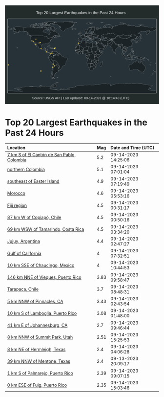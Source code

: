 ![Map](./map.png)

# Top 20 Largest Earthquakes in the Past 24 Hours

| Location | Mag | Date and Time (UTC) |
|:---|:---|:---|
| [7 km S of El Cantón de San Pablo, Colombia](https://earthquake.usgs.gov/earthquakes/eventpage/us7000kvqy) | 5.2 | 09-14-2023 14:25:06 |
| [northern Colombia](https://earthquake.usgs.gov/earthquakes/eventpage/us7000kvnq) | 5.1 | 09-14-2023 07:01:04 |
| [southeast of Easter Island](https://earthquake.usgs.gov/earthquakes/eventpage/us7000kvnr) | 4.9 | 09-14-2023 07:19:49 |
| [Morocco](https://earthquake.usgs.gov/earthquakes/eventpage/us7000kvnm) | 4.6 | 09-14-2023 05:53:16 |
| [Fiji region](https://earthquake.usgs.gov/earthquakes/eventpage/us7000kvmm) | 4.5 | 09-14-2023 00:31:17 |
| [87 km W of Copiapó, Chile](https://earthquake.usgs.gov/earthquakes/eventpage/us7000kvmq) | 4.5 | 09-14-2023 00:50:16 |
| [69 km WSW of Tamarindo, Costa Rica](https://earthquake.usgs.gov/earthquakes/eventpage/us7000kvnd) | 4.5 | 09-14-2023 03:34:20 |
| [Jujuy, Argentina](https://earthquake.usgs.gov/earthquakes/eventpage/us7000kvn7) | 4.4 | 09-14-2023 02:47:27 |
| [Gulf of California](https://earthquake.usgs.gov/earthquakes/eventpage/us7000kvns) | 4 | 09-14-2023 07:32:51 |
| [10 km SSE of Chaucingo, Mexico](https://earthquake.usgs.gov/earthquakes/eventpage/us7000kvp7) | 4 | 09-14-2023 10:44:53 |
| [146 km NNE of Vieques, Puerto Rico](https://earthquake.usgs.gov/earthquakes/eventpage/pr2023257000) | 3.83 | 09-14-2023 09:58:47 |
| [Tarapaca, Chile](https://earthquake.usgs.gov/earthquakes/eventpage/us7000kvps) | 3.7 | 09-14-2023 08:48:31 |
| [5 km NNW of Pinnacles, CA](https://earthquake.usgs.gov/earthquakes/eventpage/nc73936566) | 3.43 | 09-14-2023 02:43:54 |
| [10 km S of Lamboglia, Puerto Rico](https://earthquake.usgs.gov/earthquakes/eventpage/pr71424678) | 3.08 | 09-14-2023 01:48:00 |
| [41 km E of Johannesburg, CA](https://earthquake.usgs.gov/earthquakes/eventpage/ci39664754) | 2.7 | 09-14-2023 09:46:44 |
| [8 km NNW of Summit Park, Utah](https://earthquake.usgs.gov/earthquakes/eventpage/uu60550122) | 2.51 | 09-14-2023 15:25:53 |
| [8 km NE of Hermleigh, Texas](https://earthquake.usgs.gov/earthquakes/eventpage/tx2023saaw) | 2.4 | 09-14-2023 04:06:28 |
| [39 km NNW of Mentone, Texas](https://earthquake.usgs.gov/earthquakes/eventpage/tx2023rzle) | 2.4 | 09-13-2023 20:09:17 |
| [1 km S of Palmarejo, Puerto Rico](https://earthquake.usgs.gov/earthquakes/eventpage/pr71424693) | 2.39 | 09-14-2023 09:07:15 |
| [0 km ESE of Fuig, Puerto Rico](https://earthquake.usgs.gov/earthquakes/eventpage/pr71424723) | 2.35 | 09-14-2023 15:03:46 |
